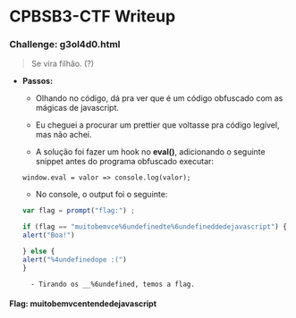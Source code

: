 # CPBSB3-CTF Writeup

### Challenge: g3ol4d0.html

> Se vira filhão.
> (?)

- **Passos:**
	- Olhando no código, dá pra ver que é um código obfuscado com as mágicas de javascript.

	- Eu cheguei a procurar um prettier que voltasse pra código legível, mas não achei.

	- A solução foi fazer um hook no __eval()__, adicionando o seguinte snippet antes do programa obfuscado executar:
	```
	window.eval = valor => console.log(valor);
	```

	- No console, o output foi o seguinte:
	```javascript
	var flag = prompt("flag:") ;

	if (flag == "muitobemvce%6undefinedte%6undefineddedejavascript") {
	alert("Boa!")

	} else {
	alert("%4undefinedope :(")
	}
	```
		- Tirando os __%6undefined, temos a flag.
	
#### Flag: **muitobemvcentendedejavascript**
